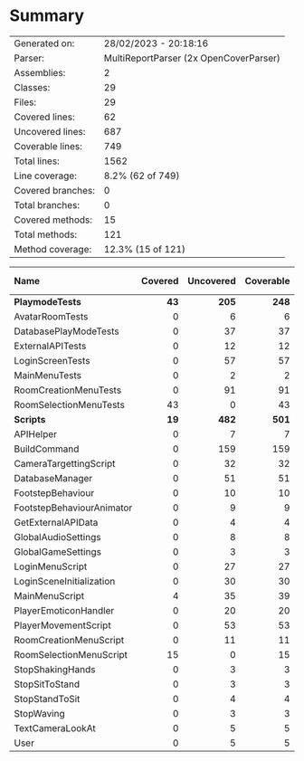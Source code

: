 ﻿# Summary
|||
|:---|:---|
| Generated on: | 28/02/2023 - 20:18:16 |
| Parser: | MultiReportParser (2x OpenCoverParser) |
| Assemblies: | 2 |
| Classes: | 29 |
| Files: | 29 |
| Covered lines: | 62 |
| Uncovered lines: | 687 |
| Coverable lines: | 749 |
| Total lines: | 1562 |
| Line coverage: | 8.2% (62 of 749) |
| Covered branches: | 0 |
| Total branches: | 0 |
| Covered methods: | 15 |
| Total methods: | 121 |
| Method coverage: | 12.3% (15 of 121) |

|**Name**|**Covered**|**Uncovered**|**Coverable**|**Total**|**Line coverage**|**Covered**|**Total**|**Branch coverage**|**Covered**|**Total**|**Method coverage**|
|:---|---:|---:|---:|---:|---:|---:|---:|---:|---:|---:|---:|
|**PlaymodeTests**|**43**|**205**|**248**|**558**|**17.3%**|**0**|**0**|****|**8**|**44**|**18.1%**|
|AvatarRoomTests|0|6|6|19|0%|0|0||0|2|0%|
|DatabasePlayModeTests|0|37|37|79|0%|0|0||0|4|0%|
|ExternalAPITests|0|12|12|27|0%|0|0||0|2|0%|
|LoginScreenTests|0|57|57|204|0%|0|0||0|10|0%|
|MainMenuTests|0|2|2|13|0%|0|0||0|1|0%|
|RoomCreationMenuTests|0|91|91|141|0%|0|0||0|17|0%|
|RoomSelectionMenuTests|43|0|43|75|100%|0|0||8|8|100%|
|**Scripts**|**19**|**482**|**501**|**1004**|**3.7%**|**0**|**0**|****|**7**|**77**|**9%**|
|APIHelper|0|7|7|19|0%|0|0||0|1|0%|
|BuildCommand|0|159|159|262|0%|0|0||0|14|0%|
|CameraTargettingScript|0|32|32|68|0%|0|0||0|4|0%|
|DatabaseManager|0|51|51|103|0%|0|0||0|12|0%|
|FootstepBehaviour|0|10|10|27|0%|0|0||0|2|0%|
|FootstepBehaviourAnimator|0|9|9|21|0%|0|0||0|2|0%|
|GetExternalAPIData|0|4|4|16|0%|0|0||0|1|0%|
|GlobalAudioSettings|0|8|8|18|0%|0|0||0|3|0%|
|GlobalGameSettings|0|3|3|10|0%|0|0||0|1|0%|
|LoginMenuScript|0|27|27|48|0%|0|0||0|4|0%|
|LoginSceneInitialization|0|30|30|70|0%|0|0||0|1|0%|
|MainMenuScript|4|35|39|77|10.2%|0|0||2|11|18.1%|
|PlayerEmoticonHandler|0|20|20|34|0%|0|0||0|4|0%|
|PlayerMovementScript|0|53|53|99|0%|0|0||0|3|0%|
|RoomCreationMenuScript|0|11|11|28|0%|0|0||0|3|0%|
|RoomSelectionMenuScript|15|0|15|28|100%|0|0||5|5|100%|
|StopShakingHands|0|3|3|11|0%|0|0||0|1|0%|
|StopSitToStand|0|3|3|13|0%|0|0||0|1|0%|
|StopStandToSit|0|4|4|14|0%|0|0||0|1|0%|
|StopWaving|0|3|3|11|0%|0|0||0|1|0%|
|TextCameraLookAt|0|5|5|16|0%|0|0||0|1|0%|
|User|0|5|5|11|0%|0|0||0|1|0%|
